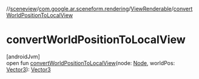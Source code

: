 //[sceneview](../../../index.md)/[com.google.ar.sceneform.rendering](../index.md)/[ViewRenderable](index.md)/[convertWorldPositionToLocalView](convert-world-position-to-local-view.md)

# convertWorldPositionToLocalView

[androidJvm]\
open fun [convertWorldPositionToLocalView](convert-world-position-to-local-view.md)(node: [Node](../../io.github.sceneview.node/-node/index.md), worldPos: [Vector3](../../com.google.ar.sceneform.math/-vector3/index.md)): [Vector3](../../com.google.ar.sceneform.math/-vector3/index.md)
